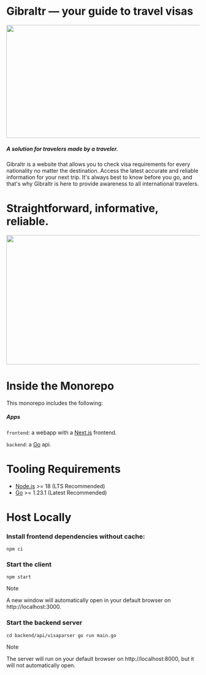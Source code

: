<div class="markdown-heading" dir="auto">
    <h1 tabindex="-1" class="heading-element" dir="auto">Gibraltr — your guide to travel visas</h1>
</div>
<img src="https://i.imgur.com/3mymhvb.png" height="295" width="2000"></img>
<h5>A solution for travelers made by a traveler.</h5>

Gibraltr is a website that allows you to check visa requirements for every nationality no matter the destination. Access the latest accurate and reliable information for your next trip. It's always best to know before you go, and that's why Gibraltr is here to provide awareness to all international travelers.

<div class="markdown-heading" dir="auto">
    <h1 tabindex="-1" class="heading-element" dir="auto">Straightforward, informative, reliable.</h3>
</div>
<img src="https://i.imgur.com/onWOpxk.gif" height="338" width="600"></img>

<div class="markdown-heading" dir="auto">
    <h1 tabindex="-1" class="heading-element" dir="auto">Inside the Monorepo</h3>
</div>
This monorepo includes the following:
<h5>Apps</h5>
<code>frontend</code>: a webapp with a <a href="https://nextjs.org/">Next.js</a> frontend.

<code>backend</code>: a <a href="https://go.dev/doc/install">Go</a> api.

<div class="markdown-heading" dir="auto">
    <h1 tabindex="-1" class="heading-element" dir="auto"">Tooling Requirements</h5>
</div>
<ul>
    <li><a href="https://nodejs.org/en/">Node.js</a> >= 18 (LTS Recommended)</li>
    <li><a href="https://go.dev/doc/install">Go</a> >= 1.23.1 (Latest Recommended)</li>
</ul>
<div class="markdown-heading" dir="auto">
    <h1 tabindex="-1" class="heading-element" dir="auto">Host Locally</h3>
</div>

### Install frontend dependencies without cache:
<code>npm ci</code>

### Start the client
<code>npm start</code>

> [!NOTE]
> A new window will automatically open in your default browser on http://localhost:3000.

### Start the backend server
<code>cd backend/api/visaparser
    go run main.go
</code>

> [!NOTE]  
> The server will run on your default browser on http://localhost:8000, but it will not automatically open.
